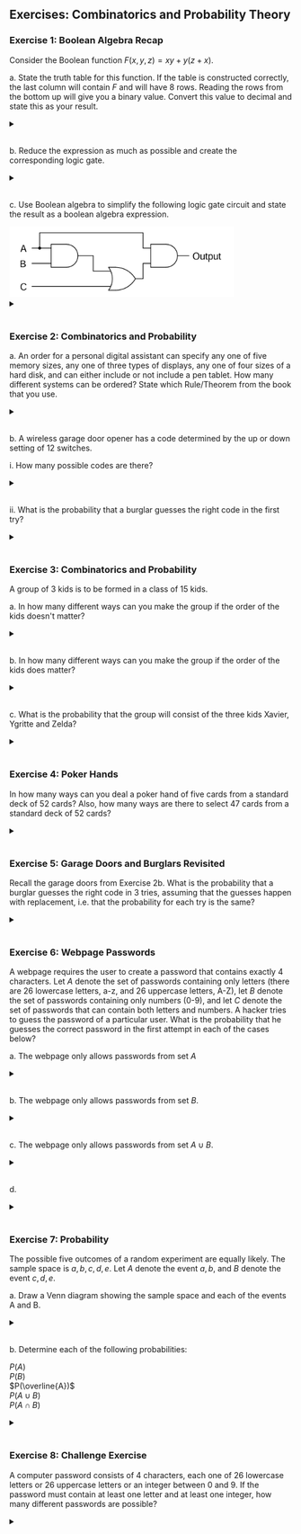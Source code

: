 ## Exercises: Combinatorics and Probability Theory

### Exercise 1: Boolean Algebra Recap

Consider the Boolean function $F(x, y, z)=x y+y(z+x)$. 

a. State the truth table for this function. If the table is constructed correctly, the last column will contain $F$ and will have 8 rows. Reading the rows from the bottom up will give you a binary value. Convert this value to decimal and state this as your result.
<details>
<br>
<summary> </summary>
19
</details>
<br>

b. Reduce the expression as much as possible and create the corresponding logic gate.
<details>
<br>
<summary> </summary>
<img src="/05_Combinatorics_and_Probability_Theory/logic1.png" width = "200">
</details>
<br>

c. Use Boolean algebra to simplify the following logic gate circuit and state the result as a boolean algebra expression.

<img src="/05_Combinatorics_and_Probability_Theory/logic2.png" width = "400">

<details>
<br>
<summary> </summary>

$AB+AC$

</details>
<br>

### Exercise 2: Combinatorics and Probability

a. An order for a personal digital assistant can specify any one of five memory sizes, any one of three types of displays, any one of four sizes of a hard disk, and can either include or not include a pen tablet. How many different systems can be ordered? State which Rule/Theorem from the book that you use.

<details>
<br>
<summary> </summary>

We multiply the number of possibilities for each of the choices: $5 \cdot 3 \cdot 4 \cdot 2=120$, which means we are using the Theorem 5.1 (Multiplication Rule)

</details>
<br>


b. A wireless garage door opener has a code determined by the up or down setting of 12 switches.

i. How many possible codes are there?

<details>
<br>
<summary> </summary>

$2^{12} = 4096$ 

</details>
<br>

ii. What is the probability that a burglar guesses the right code in the first try?


<details>
<br>
<summary> </summary>

$\frac{1}{4096} = 0.000244 = 0.0244\\%$

</details>
<br>

### Exercise 3: Combinatorics and Probability

A group of 3 kids is to be formed in a class of 15 kids.

a. In how many different ways can you make the group if the order of the kids doesn't matter?

<details>
<br>
<summary> </summary>

$\frac{15!}{(15-3)!\cdot 3!}=455$

</details>
<br>

b. In how many different ways can you make the group if the order of the kids does matter?

<details>
<br>
<summary> </summary>

$\frac{15!}{(15-3)!}=2730$

</details>
<br>

c.	What is the probability that the group will consist of the three kids Xavier, Ygritte and Zelda?

<details>
<br>
<summary> </summary>

$\frac{1}{455}=\frac{6}{2730}=0.00220 = 0.220 \%$

</details>
<br>

### Exercise 4: Poker Hands
In how many ways can you deal a poker hand of five cards from a standard deck of 52 cards? Also, how many ways are there to select 47 cards from a standard deck of 52 cards?

<details>
<br>
<summary> </summary>

$\frac{52!}{(52-5)!\cdot 5!}=2,598,960$

</details>
<br>

### Exercise 5: Garage Doors and Burglars Revisited

Recall the garage doors from Exercise 2b. What is the probability that a burglar guesses the right code in 3 tries, assuming that the guesses happen with replacement, i.e. that the probability for each try is the same?

<details>
<br>
<summary> </summary>

$P($ at least one correct $) = 1-\left(\frac{4095}{4096}\right)^3 \approx 0.00073$

</details>
<br>

### Exercise 6: Webpage Passwords
A webpage requires the user to create a password that contains exactly 4 characters. Let $A$ denote the set of passwords containing only letters (there are 26 lowercase letters, a-z, and 26 uppercase letters, A-Z), let $B$ denote the set of passwords containing only numbers (0-9), and let $C$ denote the set of passwords that can contain both letters and numbers.  A hacker tries to guess the password of a particular user. What is the probability that he guesses the correct password in the first attempt in each of the cases below?

a. The webpage only allows passwords from set $A$

<details>
<br>
<summary> </summary>

$\frac{1}{7,311,616}$

</details>
<br>

b.	 The webpage only allows passwords from set $B$.

<details>
<br>
<summary> </summary>

$\frac{1}{10,000}$

</details>
<br>

c. The webpage only allows passwords from set $A \cup B$.

<details>
<br>
<summary> </summary>

$\frac{1}{7,321,616}$

</details>
<br>

d. 

<details>
<br>
<summary> </summary>

$\frac{1}{14,776,336}$

</details>
<br>

### Exercise 7: Probability
The possible five outcomes of a random experiment are equally likely. The sample space is ${a,b,c,d,e}$. Let $A$ denote the event ${a,b}$, and $B$ denote the event ${c,d,e}$.

a. Draw a Venn diagram showing the sample space and each of the events A and B.

<details>
<br>
<summary> </summary>
<img src="/05_Combinatorics_and_Probability_Theory/venn1.png" width = "300">
</details>
<br>

b. Determine each of the following probabilities:

$P(A)$  
$P(B)$  
$P(\overline{A})$  
$P(A \cup B)$  
$P(A \cap B)$

<details>
<br>
<summary> </summary>

$P(A) = \frac{2}{5}$

$P(B) = \frac{3}{5}$  

$P(\overline{A}) = \frac{3}{5}$  

$P(A \cup B) = 1$  

$P(A \cap B) = 0$

</details>
<br>

### Exercise 8: Challenge Exercise
A computer password consists of 4 characters, each one of 26 lowercase letters or 26 uppercase letters or an integer between 0 and 9. If the password must contain at least one letter and at least one integer, how many different passwords are possible?

<details>
<br>
<summary> </summary>

The easiest way to calculate this, is to first calculate the number of 4-character passwords, and then subtract those that do not fulfill the rule, i.e. the passwords that do either only contain letters or only numbers: $62^4-52^4-10^4=7,454,720$

</details>
<br>